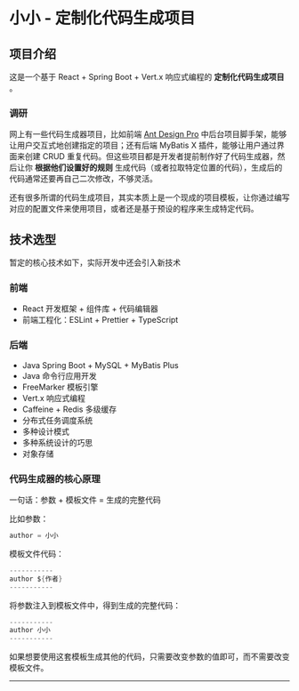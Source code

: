 #   小小 - 定制化代码生成项目

## 项目介绍

这是一个基于 React + Spring Boot + Vert.x 响应式编程的 **定制化代码生成项目** 。

### 调研

网上有一些代码生成器项目，比如前端 [Ant Design Pro](https://pro.ant.design/zh-CN) 中后台项目脚手架，能够让用户交互式地创建指定的项目；还有后端 MyBatis X 插件，能够让用户通过界面来创建 CRUD 重复代码。但这些项目都是开发者提前制作好了代码生成器，然后让你 **根据他们设置好的规则** 生成代码（或者拉取特定位置的代码），生成后的代码通常还要再自己二次修改，不够灵活。

还有很多所谓的代码生成项目，其实本质上是一个现成的项目模板，让你通过编写对应的配置文件来使用项目，或者还是基于预设的程序来生成特定代码。

## 技术选型

暂定的核心技术如下，实际开发中还会引入新技术

### 前端

- React 开发框架 + 组件库 + 代码编辑器
- 前端工程化：ESLint + Prettier + TypeScript

### 后端

- Java Spring Boot + MySQL + MyBatis Plus
- Java 命令行应用开发
- FreeMarker 模板引擎
- Vert.x 响应式编程
- Caffeine + Redis 多级缓存
- 分布式任务调度系统
- 多种设计模式
- 多种系统设计的巧思
- 对象存储

### 代码生成器的核心原理

一句话：参数 + 模板文件 = 生成的完整代码

比如参数：

```java
author = 小小
```

模板文件代码：

```java
-----------
author ${作者}
-----------
```

将参数注入到模板文件中，得到生成的完整代码：

```java
-----------
author 小小
-----------
```

如果想要使用这套模板生成其他的代码，只需要改变参数的值即可，而不需要改变模板文件。

------
